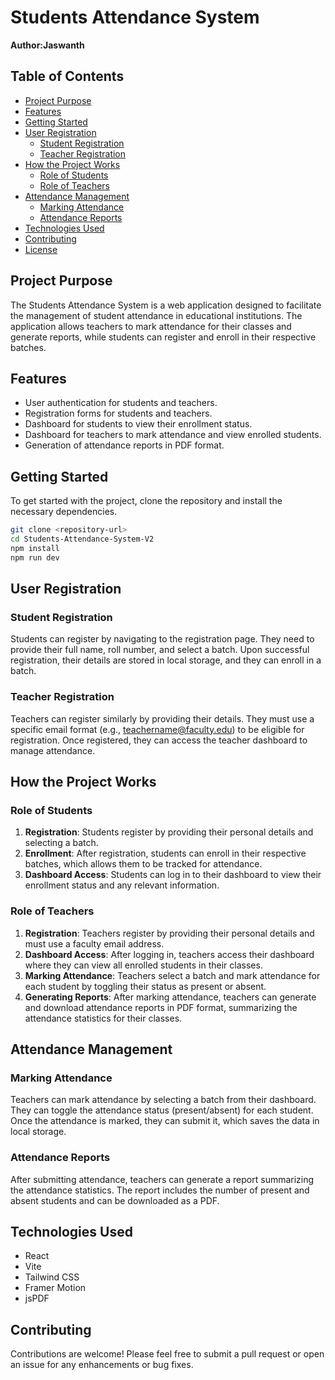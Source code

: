 # Students Attendance System

**Author:Jaswanth**

## Table of Contents
- [Project Purpose](#project-purpose)
- [Features](#features)
- [Getting Started](#getting-started)
- [User Registration](#user-registration)
  - [Student Registration](#student-registration)
  - [Teacher Registration](#teacher-registration)
- [How the Project Works](#how-the-project-works)
  - [Role of Students](#role-of-students)
  - [Role of Teachers](#role-of-teachers)
- [Attendance Management](#attendance-management)
  - [Marking Attendance](#marking-attendance)
  - [Attendance Reports](#attendance-reports)
- [Technologies Used](#technologies-used)
- [Contributing](#contributing)
- [License](#license)

## Project Purpose
The Students Attendance System is a web application designed to facilitate the management of student attendance in educational institutions. The application allows teachers to mark attendance for their classes and generate reports, while students can register and enroll in their respective batches.

## Features
- User authentication for students and teachers.
- Registration forms for students and teachers.
- Dashboard for students to view their enrollment status.
- Dashboard for teachers to mark attendance and view enrolled students.
- Generation of attendance reports in PDF format.

## Getting Started
To get started with the project, clone the repository and install the necessary dependencies.

```bash
git clone <repository-url>
cd Students-Attendance-System-V2
npm install
npm run dev
```

## User Registration

### Student Registration
Students can register by navigating to the registration page. They need to provide their full name, roll number, and select a batch. Upon successful registration, their details are stored in local storage, and they can enroll in a batch.

### Teacher Registration
Teachers can register similarly by providing their details. They must use a specific email format (e.g., teachername@faculty.edu) to be eligible for registration. Once registered, they can access the teacher dashboard to manage attendance.

## How the Project Works

### Role of Students
1. **Registration**: Students register by providing their personal details and selecting a batch.
2. **Enrollment**: After registration, students can enroll in their respective batches, which allows them to be tracked for attendance.
3. **Dashboard Access**: Students can log in to their dashboard to view their enrollment status and any relevant information.

### Role of Teachers
1. **Registration**: Teachers register by providing their personal details and must use a faculty email address.
2. **Dashboard Access**: After logging in, teachers access their dashboard where they can view all enrolled students in their classes.
3. **Marking Attendance**: Teachers select a batch and mark attendance for each student by toggling their status as present or absent.
4. **Generating Reports**: After marking attendance, teachers can generate and download attendance reports in PDF format, summarizing the attendance statistics for their classes.

## Attendance Management

### Marking Attendance
Teachers can mark attendance by selecting a batch from their dashboard. They can toggle the attendance status (present/absent) for each student. Once the attendance is marked, they can submit it, which saves the data in local storage.

### Attendance Reports
After submitting attendance, teachers can generate a report summarizing the attendance statistics. The report includes the number of present and absent students and can be downloaded as a PDF.

## Technologies Used
- React
- Vite
- Tailwind CSS
- Framer Motion
- jsPDF

## Contributing
Contributions are welcome! Please feel free to submit a pull request or open an issue for any enhancements or bug fixes.


